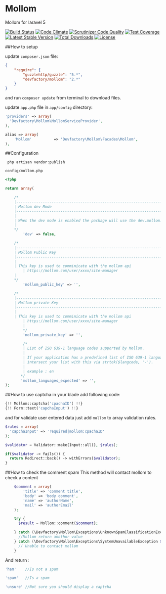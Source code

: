 Mollom
======

Mollom for laravel 5

[![Build Status](https://travis-ci.org/DevFactoryCH/Mollom.svg)](https://travis-ci.org/DevFactoryCH/Mollom)
[![Code Climate](https://codeclimate.com/github/DevFactoryCH/Mollom/badges/gpa.svg)](https://codeclimate.com/github/DevFactoryCH/Mollom)
[![Scrutinizer Code Quality](https://scrutinizer-ci.com/g/DevFactoryCH/mollom/badges/quality-score.png?b=master)](https://scrutinizer-ci.com/g/DevFactoryCH/mollom/?branch=master)
[![Test Coverage](https://codeclimate.com/github/DevFactoryCH/Mollom/badges/coverage.svg)](https://codeclimate.com/github/DevFactoryCH/Mollom)
[![Latest Stable Version](https://poser.pugx.org/devfactory/mollom/v/stable.svg)](https://packagist.org/packages/devfactory/mollom)
[![Total Downloads](https://poser.pugx.org/devfactory/mollom/downloads.svg)](https://packagist.org/packages/devfactory/mollom)
[![License](https://poser.pugx.org/devfactory/Mollom/license.svg)](https://packagist.org/packages/devfactory/Mollom)


##How to setup

update `composer.json` file:

```json
{
    "require": {
        "guzzlehttp/guzzle": "5.*",
        "devfactory/mollom": "2.*"
    }
}
```

and run `composer update` from terminal to download files.

update `app.php` file in `app/config` directory:

```php
'providers' => array(
  'Devfactory\Mollom\MollomServiceProvider',
),
```

```php
alias => array(
    'Mollom'          => 'Devfactory\Mollom\Facades\Mollom',
),
```

##Configuration
```
 php artisan vendor:publish

```

`config/mollom.php`

```php
<?php

return array(

	/*
	|--------------------------------------------------------------------------
	| Mollom dev Mode
	|--------------------------------------------------------------------------
	|
	| When the dev mode is enabled the package will use the dev.mollom.com api
	|
	*/
        'dev' => false,

	/*
	|--------------------------------------------------------------------------
	| Mollom Public Key
	|--------------------------------------------------------------------------
	|
	| This key is used to comminicate with the mollom api
        | https://mollom.com/user/xxxx/site-manager
	|
	*/
        'mollom_public_key' => '',

	/*
	|--------------------------------------------------------------------------
	| Mollom private Key
	|--------------------------------------------------------------------------
	|
	| This key is used to comminicate with the mollom api
        | https://mollom.com/user/xxxx/site-manager
        |
        */
        'mollom_private_key' => '',

        /*
        | List of ISO 639-1 language codes supported by Mollom.
        |
        | If your application has a predefined list of ISO 639-1 languages already,
        | intersect your list with this via strtok($langcode, '-').
        |
        | example : en
       */
       'mollom_languages_expected' => '',
);

```

##How to use captcha
in your blade add following code:

```php
{!! Mollom::captcha('cpachaID') !!}
{!! Form::text('capchaInput') !!}

```

and for validate user entered data just add `mollom` to array validation rules.

```php
$rules = array(
  'capchaInput' => 'required|mollom:cpachaID'
);

$validator = Validator::make(Input::all(), $rules);

if($validator -> fails()) {
  return Redirect::back() -> withErrors($validator);
}
```

##How to check the comment spam
This method will contact mollom to check a content

```php
    $comment = array(
        'title' => 'comment title',
        'body' => 'body comment',
        'name' => 'authorName',
        'mail' => 'authorEmail'
    );

    try {
      $result = Mollom::comment($comment);

    } catch (\Devfactory\Mollom\Exceptions\UnknownSpamClassificationException $e) {
      //Mollom return anothor value
    } catch (\Devfactory\Mollom\Exceptions\SystemUnavailableException $e) {
      // Unable to contact mollom
    }
```
And return :

```php
'ham'    //Is not a spam

'spam'   //Is a spam

'unsure' //Not sure you should display a captcha
```
